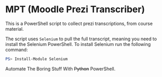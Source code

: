 # MPT (Moodle Prezi Transcriber)

This is a PowerShell script to collect prezi transcriptions, from course material.

The script uses `Selenium` to pull the full transcript, meaning you need to install the Selenium PowerShell.
To install Selenium run the following command:

```powershell
PS> Install-Module Selenium
```

Automate The Boring Stuff With ~~Python~~ PowerShell.


